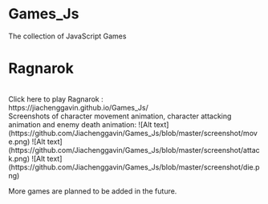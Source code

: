 # Games_Js
The collection of JavaScript Games
<br />

# Ragnarok
<br />
Click here to play Ragnarok :
<br />
https://jiachenggavin.github.io/Games_Js/
<br />
Screenshots of character movement animation, character attacking animation and enemy death animation:
![Alt text](https://github.com/Jiachenggavin/Games_Js/blob/master/screenshot/move.png)
![Alt text](https://github.com/Jiachenggavin/Games_Js/blob/master/screenshot/attack.png)
![Alt text](https://github.com/Jiachenggavin/Games_Js/blob/master/screenshot/die.png)

More games are planned to be added in the future.
